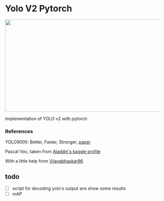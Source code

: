 
# Yolo V2 Pytorch


<img src="https://cdn.analyticsvidhya.com/wp-content/uploads/2018/12/yologo_2.png" width="750" height="300">

Implementation of YOLO v2 with pytorch


### References

YOLO9000: Better, Faster, Stronger, [paper](https://arxiv.org/pdf/1612.08242.pdf)

Pascal Voc, taken from [Aladdin's kaggle profile](https://www.kaggle.com/dataset/734b7bcb7ef13a045cbdd007a3c19874c2586ed0b02b4afc86126e89d00af8d2)

With a little help from [Vijayabhaskar96](https://github.com/Vijayabhaskar96/Object-Detection-Algorithms/blob/main/Yolo_V2/YoloV2_model.py)

## todo

- [ ] script for decoding yolo's output ans show some results
- [ ] mAP
